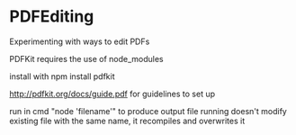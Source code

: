 # PDFEditing
Experimenting with ways to edit PDFs

PDFKit requires the use of node_modules

install with npm install pdfkit


http://pdfkit.org/docs/guide.pdf for guidelines to set up

run in cmd "node 'filename'" to produce output file
running doesn't modify existing file with the same name, it recompiles and overwrites it
